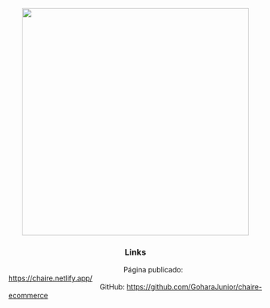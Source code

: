 <!-- Logo -->
<p align="center" width="150px">
    <img width="450px" src="https://user-images.githubusercontent.com/57417305/89644764-f1171980-d88e-11ea-81cb-a69f209999ab.png">
</p>
<h3 align="center" width="150px">
    Links
</h3> 

  &nbsp;   &nbsp;   &nbsp;   &nbsp;   &nbsp;   &nbsp;   &nbsp;   &nbsp;   &nbsp;   &nbsp;   &nbsp;   &nbsp;   &nbsp;   &nbsp;   &nbsp;   &nbsp;   &nbsp;   &nbsp;   &nbsp;   &nbsp;   &nbsp;   &nbsp;   &nbsp;   &nbsp;   &nbsp;   &nbsp;   &nbsp;&nbsp;&nbsp;&nbsp;&nbsp; Página publicado: https://chaire.netlify.app/ </br>
  &nbsp;   &nbsp;   &nbsp;   &nbsp;   &nbsp;   &nbsp;   &nbsp;   &nbsp;   &nbsp;   &nbsp;   &nbsp;   &nbsp;   &nbsp;   &nbsp;   &nbsp;   &nbsp;   &nbsp;   &nbsp;   &nbsp;   &nbsp; &nbsp; &nbsp; &nbsp; GitHub: https://github.com/GoharaJunior/chaire-ecommerce

